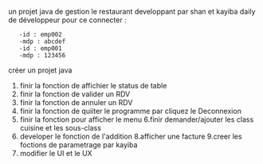 un projet java de gestion le restaurant developpant par shan et kayiba
daily de développeur 
 pour ce connecter : 
       

       -id : emp002
       -mdp : abcdef
       -id : emp001
       -mdp : 123456


créer un projet java
1. finir la fonction de affichier le status de table 
2. finir la fonction de valider un RDV
3. finir la fonction de annuler un RDV
4. finir la fonction de quiiter le programme par cliquez le Deconnexion
5. finir la fonction pour afficher le menu
6.finir demander/ajouter les class cuisine et les sous-class
7. developer le fonction de l'addition
8.afficher une facture
9.creer les foctions de parametrage par kayiba
10. modifier le UI  et le UX
